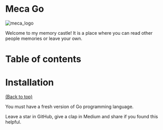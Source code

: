 
# Meca Go

![meca_logo](https://user-images.githubusercontent.com/69742759/197078765-cdb91170-23ae-42ba-b3d1-b148abbd5d33.jpg)



Welcome to my memory castle! It is a place where you can read other people memories or leave your own.











# Table of contents

# Installation
[(Back to top)](#table-of-contents)

You must have a fresh version of Go programming language.


  Leave a star in GitHub, give a clap in Medium and share if you found this helpful.






